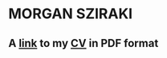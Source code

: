# MORGAN SZIRAKI

 ## A [link](https://raw.githubusercontent.com/morganism/cv/master/MorganSziraki_CV_20240604_4pg.pdf) to my [CV](https://raw.githubusercontent.com/morganism/cv/master/MorganSziraki_CV_20240604_4pg.pdf) in PDF format
